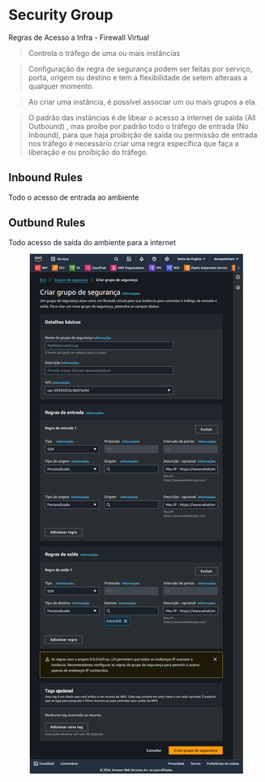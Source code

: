 # Security Group

Regras de Acesso a Infra - Firewall Virtual

> Controla o tráfego de uma ou mais instâncias

> Configuração de regra de segurança podem ser feitas por serviço, porta, origem ou destino e tem a flexibilidade de setem alteraas a qualquer momento.

> Ao criar uma instância, é possível associar um ou mais grupos a ela.

> O padrão das instâncias é de libear o acesso a internet de saída (All Outbound)
, mas proíbe por padrão todo o tráfego de entrada (No Inbound), para que haja proibição de saída ou permissão de entrada nos tráfego é necessário criar uma regra específica que faça a liberação e ou proibição do tráfego.

## Inbound Rules

Todo o acesso de entrada ao ambiente

## Outbund Rules

Todo acesso de saída do ambiente para a internet

<div align="center">

![Security Group](../images/security-group.png)

</div>